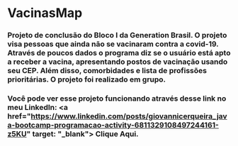 # VacinasMap
### Projeto de conclusão do Bloco I da Generation Brasil. O projeto visa pessoas que ainda não se vacinaram contra a covid-19. Através de poucos dados o programa diz se o usuário está apto a receber a vacina, apresentando postos de vacinação usando seu CEP. Além disso, comorbidades e lista de profissões prioritárias. O projeto foi realizado em grupo.

### Você pode ver esse projeto funcionando através desse link no meu LinkedIn: <a href="https://www.linkedin.com/posts/giovannicerqueira_java-bootcamp-programacao-activity-6811329108497244161-z5KU" target: "_blank"> Clique Aqui. </a>
